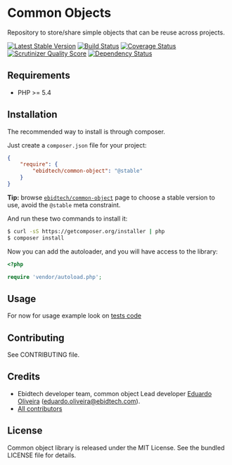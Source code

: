 Common Objects
==============

Repository to store/share simple objects that can be reuse across projects.

[![Latest Stable Version](https://poser.pugx.org/ebidtech/common-object/v/stable.png)](https://packagist.org/packages/ebidtech/common-object) [![Build Status](https://travis-ci.org/ebidtech/common-object.png?branch=master)](https://travis-ci.org/ebidtech/common-object) [![Coverage Status](https://coveralls.io/repos/ebidtech/common-object/badge.png?branch=master)](https://coveralls.io/r/ebidtech/common-object?branch=master) [![Scrutinizer Quality Score](https://scrutinizer-ci.com/g/ebidtech/common-object/badges/quality-score.png?s=d02365dc27dbeb4cc2618035ccfb996a669e8f14)](https://scrutinizer-ci.com/g/ebidtech/common-object/) [![Dependency Status](https://www.versioneye.com/user/projects/52e3942cec1375b900000105/badge.png)](https://www.versioneye.com/user/projects/52e3942cec1375b900000105)

## Requirements ##

* PHP >= 5.4

## Installation ##

The recommended way to install is through composer.

Just create a `composer.json` file for your project:

``` json
{
    "require": {
        "ebidtech/common-object": "@stable"
    }
}
```

**Tip:** browse [`ebidtech/common-object`](https://packagist.org/packages/ebidtech/common-object) page to choose a stable version to use, avoid the `@stable` meta constraint.

And run these two commands to install it:

```bash
$ curl -sS https://getcomposer.org/installer | php
$ composer install
```

Now you can add the autoloader, and you will have access to the library:

```php
<?php

require 'vendor/autoload.php';
```

## Usage ##

For now for usage example look on [tests code](tests/EBT/CommonObject/Tests)

## Contributing ##

See CONTRIBUTING file.

## Credits ##

* Ebidtech developer team, common object Lead developer [Eduardo Oliveira](https://github.com/entering) (eduardo.oliveira@ebidtech.com).
* [All contributors](https://github.com/ebidtech/common-object/contributors)

## License ##

Common object library is released under the MIT License. See the bundled LICENSE file for details.

